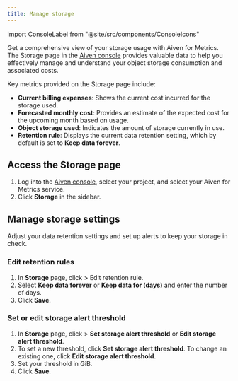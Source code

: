 ```yaml
---
title: Manage storage
---
```


import ConsoleLabel from "@site/src/components/ConsoleIcons"

Get a comprehensive view of your storage usage with Aiven for Metrics. The Storage page in the [Aiven console](https://console.aiven.io/) provides valuable data to help you effectively manage and understand your object storage consumption and associated costs.

Key metrics provided on the Storage page include:

- **Current billing expenses**: Shows the current cost incurred for the storage used.
- **Forecasted monthly cost**: Provides an estimate of the expected cost for the
  upcoming month based on usage.
- **Object storage used**: Indicates the amount of storage currently in use.
- **Retention rule**: Displays the current data retention setting, which by default is
  set to **Keep data forever**.

## Access the Storage page

1. Log into the [Aiven console](https://console.aiven.io/), select your project, and
   select your Aiven for Metrics service.
1. Click **Storage** in the sidebar.

## Manage storage settings

Adjust your data retention settings and set up alerts to keep your storage in check.

### Edit retention rules

1. In **Storage** page, click <ConsoleLabel name="actions"/> > Edit retention rule.
1. Select **Keep data forever** or **Keep data for (days)** and enter the number of days.
1. Click **Save**.

### Set or edit storage alert threshold

1. In **Storage** page, click <ConsoleLabel name="actions"/> > **Set storage alert threshold** or **Edit storage alert threshold**.
1. To set a new threshold, click **Set storage alert threshold**. To change an existing
   one, click **Edit storage alert threshold**.
1. Set your threshold in GiB.
1. Click **Save**.
